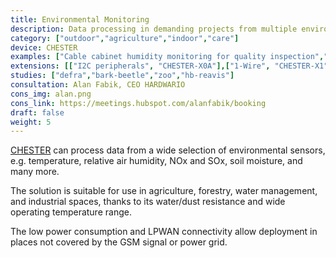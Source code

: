 ```yaml
---
title: Environmental Monitoring
description: Data processing in demanding projects from multiple environmental sensor inputs, e.g. temperature, relative air humidity, NOx and SOx gas, soil moisture, and many more.
category: ["outdoor","agriculture","indoor","care"]
device: CHESTER
examples: ["Cable cabinet humidity monitoring for quality inspection","Outdoor air quality sensors mounted on billboards","Local temperature sensing at bark beetle traps","Forest soil moisture monitoring"]
extensions: [["I2C peripherals", "CHESTER-X0A"],["1-Wire", "CHESTER-X1"]]
studies: ["defra","bark-beetle","zoo","hb-reavis"]
consultation: Alan Fabik, CEO HARDWARIO
cons_img: alan.png
cons_link: https://meetings.hubspot.com/alanfabik/booking
draft: false
weight: 5
---
```


[CHESTER](/chester/) can process data from a wide selection of environmental sensors, e.g. temperature, relative air humidity, NOx and SOx, soil moisture, and many more.

The solution is suitable for use in agriculture, forestry, water management, and industrial spaces, thanks to its water/dust resistance and wide operating temperature range.

The low power consumption and LPWAN connectivity allow deployment in places not covered by the GSM signal or power grid.
